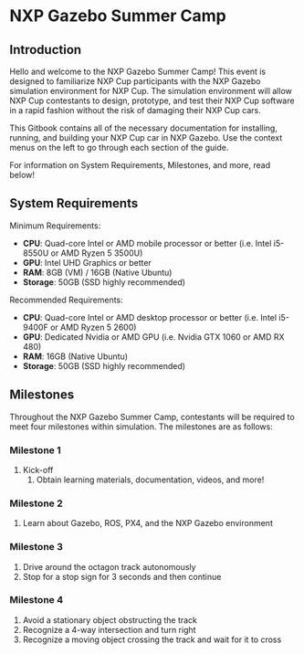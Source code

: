 # NXP Gazebo Summer Camp

## Introduction

Hello and welcome to the NXP Gazebo Summer Camp! This event is designed to familiarize NXP Cup participants with the NXP Gazebo simulation environment for NXP Cup. The simulation environment will allow NXP Cup contestants to design, prototype, and test their NXP Cup software in a rapid fashion without the risk of damaging their NXP Cup cars. 

This Gitbook contains all of the necessary documentation for installing, running, and building your NXP Cup car in NXP Gazebo. Use the context menus on the left to go through each section of the guide.

For information on System Requirements, Milestones, and more, read below!

## System Requirements

Minimum Requirements:

* **CPU**: Quad-core Intel or AMD mobile processor or better \(i.e. Intel i5-8550U or AMD Ryzen 5 3500U\)
* **GPU**: Intel UHD Graphics or better
* **RAM**: 8GB \(VM\) / 16GB \(Native Ubuntu\)
* **Storage**: 50GB \(SSD highly recommended\)

Recommended Requirements:

* **CPU**: Quad-core Intel or AMD desktop processor or better \(i.e. Intel i5-9400F or AMD Ryzen 5 2600\)
* **GPU**: Dedicated Nvidia or AMD GPU \(i.e. Nvidia GTX 1060 or AMD RX 480\)
* **RAM**: 16GB \(Native Ubuntu\)
* **Storage**: 50GB \(SSD highly recommended\)

## Milestones

Throughout the NXP Gazebo Summer Camp, contestants will be required to meet four milestones within simulation. The milestones are as follows:

### Milestone 1

1. Kick-off
   1. Obtain learning materials, documentation, videos, and more!

### Milestone 2

1. Learn about Gazebo, ROS, PX4, and the NXP Gazebo environment

### Milestone 3

1. Drive around the octagon track autonomously
2. Stop for a stop sign for 3 seconds and then continue

### Milestone 4

1. Avoid a stationary object obstructing the track
2. Recognize a 4-way intersection and turn right
3. Recognize a moving object crossing the track and wait for it to cross





